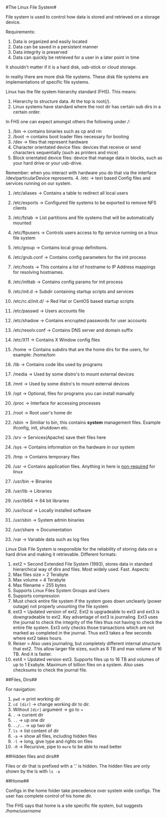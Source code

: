#The Linux File System#

File system is used to control how data is stored and retrieved on a storage device.

Requirements:

1. Data is organized and easily located
2. Data can be saved in a persistent manner
3. Data integrity is preserved
4. Data can quickly be retrieved for a user in a later point in time

It shouldn't matter if it is a hard disk, usb-stick or cloud storage.  

In reality there are more disk file systems. These disk file systems are implementations of specific file systems.

Linux has the file system hierarchy standard (FHS). This means:
1. Hierarchy to structure data. At the top is root(/).
2. Linux systems have standard where the root dir has certain sub dirs in a certain order.

In FHS one can expect amongst others the following under */*:

1. /bin -> contains binaries such as cp and rm
2. /boot -> contains boot loader files necessary for booting
3. /dev -> files that represent hardware
  1. Character orientated device files: devices that receive or send characters sequentially (such as printers and mice)
  2. Block orientated device files: device that manage data in blocks, such as your hard drive or your usb-drive.

Remember: when you interact with hardware you do that via the interface /dev/particularDevice represents.
4. /etc -> text based Config files and services running on our system.
  1. /etc/aliases -> Contains a table to redirect all local users
  2. /etc/exports -> Configured file systems to be exported to remove NFS clients
  3. /etc/fstab -> List partitions and file systems that will be automatically mounted
  4. /etc/ftpusers -> Controls users access to ftp service running on a linux file system
  5. /etc/group -> Contains local group definitions.
  6. /etc/grub.conf -> Contains config parameters for the init process
  7. /etc/hosts -> This contains a list of hostname to IP Address mappings for resolving hostnames.
  8. /etc/inittab -> Contains config params for init process
  9. /etc/init.d -> Subdir containing startup scripts and services
  10. /etc/rc.d/init.d/ -> Red Hat or CentOS based startup scripts
  11. /etc/passwd -> Users accounts file
  12. /etc/shadow -> Contains encrupted passwords for user accounts
  13. /etc/resolv.conf -> Contains DNS server and domain suffix
  14. /etc/X11 -> Contains X Window config files
5. /home -> Contains subdirs that are the home dirs for the users, for example: /home/tom
6. /lib -> Contains code libs used by programs
7. /media -> Used by some distro's to mount external devices
8. /mnt -> Used by some distro's to mount external devices
9. /opt -> Optional, files for programs you can install manually
10. /proc -> Interface for accessing processes
11. /root -> Root user's home dir
12. /sbin -> Similiar to bin, this contains **system** management files. Example ifconfig, init, shutdown etc.
13. /srv -> Services(Apache) save their files here
14. /sys -> Contains information on the hardware in our system
15. /tmp -> Contains temporary files
16. /usr -> Contains application files. Anything in here is [non-required](http://unix.stackexchange.com/questions/5915/difference-between-bin-and-usr-bin) for linux

  1. /usr/bin -> Binaries
  2. /usr/lib -> Libraries
  3. /usr/lib64 -> 64 bit libraries
  4. /usr/local -> Locally installed software
  5. /usr/sbin -> System admin binaries
  6. /usr/share -> Documentation
17. /var -> Variable data such as log files

Linux Disk File System is responsible for the reliability of storing data on a hard drive and making it retrievable. Different formats:
1. ext2 = Second Extended File System (1993), stores data in standard hierarchical way of dirs and files. Most widely used. Fast. Aspects:
  1. Max files size = 2 Terabyte
  2. Max volume = 4 Terabyte
  3. Max filename = 255 bytes
  4. Supports Linux Files System Groups and Users
  5. Supports compression
  6. Must check entire file system if the system goes down uncleanly (power outage) not properly unounting the file system
2. ext3 = Updated version of ext2. Ext2 is upgradeable to ext3 and ext3 is downgradeable to ext2. Key advantage of ext3 is journaling. Ext3 uses the journal to check the integrity of the files thus not having to check the entire file system. Ext3 only checks those transactions which are not marked as completed in the journal. Thus ext3 takes a few seconds where ext2 takes hours.
3. Reiser = Also uses journaling, but completely different internal structure that ext2. This allow larger file sizes, such as 8 TB and max volume of 16 TB. And it is faster.
4. ext4 = Updated version ext3. Supports files up to 16 TB and volumes of up to 1 Exabyte. Maximum of  billion files on a system. Also uses checksums to check the journal file.

##Files, Dirs##

For navigation:
1. `pwd` -> print working dir
2. `cd [dir]` -> change working dir to dir. 
  1. Without `[dir]` argument ->  go to ~
  2. `.` -> current dir
  3. `..` -> up one dir
  4. `../..` -> up two dir
3. `ls` -> list content of dir
  1. `-a` -> show all files, including hidden files
  2. `-l` -> long, give type and rights on files
  3. `-R` -> Recursive, pipe to `more` to be able to read better
 
##Hidden files and dirs##

Files or dir that is prefixed with a '.' is hidden. The hidden files are only shown by the ls with `ls -a`

##Home##

Configs in the home folder take precedence over system wide configs. The user has complete control of his home dir. 

The FHS says that home is a site specific file system, but suggests */home/username*
